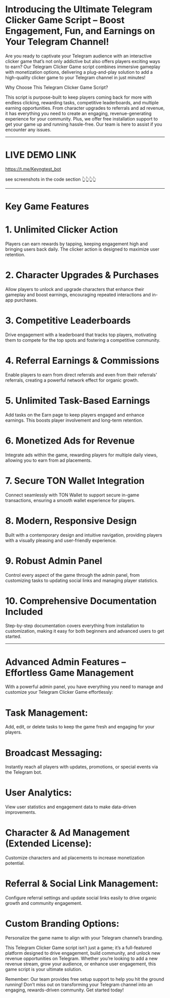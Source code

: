 # Introducing the Ultimate Telegram Clicker Game Script – Boost Engagement, Fun, and Earnings on Your Telegram Channel!

Are you ready to captivate your Telegram audience with an interactive clicker game that’s not only addictive but also offers players exciting ways to earn? Our Telegram Clicker Game script combines immersive gameplay with monetization options, delivering a plug-and-play solution to add a high-quality clicker game to your Telegram channel in just minutes!

Why Choose This Telegram Clicker Game Script?

This script is purpose-built to keep players coming back for more with endless clicking, rewarding tasks, competitive leaderboards, and multiple earning opportunities. From character upgrades to referrals and ad revenue, it has everything you need to create an engaging, revenue-generating experience for your community. Plus, we offer free installation support to get your game up and running hassle-free. Our team is here to assist if you encounter any issues.


------------------

# LIVE DEMO LINK 

https://t.me/Keyngtest_bot


see screenshots in the code section 👆👆👆👆


------------------

# Key Game Features

# 1. Unlimited Clicker Action
Players can earn rewards by tapping, keeping engagement high and bringing users back daily. The clicker action is designed to maximize user retention.


# 2. Character Upgrades & Purchases
Allow players to unlock and upgrade characters that enhance their gameplay and boost earnings, encouraging repeated interactions and in-app purchases.


# 3. Competitive Leaderboards
Drive engagement with a leaderboard that tracks top players, motivating them to compete for the top spots and fostering a competitive community.


# 4. Referral Earnings & Commissions
Enable players to earn from direct referrals and even from their referrals' referrals, creating a powerful network effect for organic growth.


# 5. Unlimited Task-Based Earnings
Add tasks on the Earn page to keep players engaged and enhance earnings. This boosts player involvement and long-term retention.


# 6. Monetized Ads for Revenue
Integrate ads within the game, rewarding players for multiple daily views, allowing you to earn from ad placements.


# 7. Secure TON Wallet Integration
Connect seamlessly with TON Wallet to support secure in-game transactions, ensuring a smooth wallet experience for players.


# 8. Modern, Responsive Design
Built with a contemporary design and intuitive navigation, providing players with a visually pleasing and user-friendly experience.


# 9. Robust Admin Panel
Control every aspect of the game through the admin panel, from customizing tasks to updating social links and managing player statistics.


# 10. Comprehensive Documentation Included
Step-by-step documentation covers everything from installation to customization, making it easy for both beginners and advanced users to get started.


----------------

# Advanced Admin Features – Effortless Game Management

With a powerful admin panel, you have everything you need to manage and customize your Telegram Clicker Game effortlessly:

# Task Management: 
Add, edit, or delete tasks to keep the game fresh and engaging for your players.

# Broadcast Messaging: 
Instantly reach all players with updates, promotions, or special events via the Telegram bot.

# User Analytics: 
View user statistics and engagement data to make data-driven improvements.

# Character & Ad Management (Extended License): 
Customize characters and ad placements to increase monetization potential.

# Referral & Social Link Management: 
Configure referral settings and update social links easily to drive organic growth and community engagement.

# Custom Branding Options: 
Personalize the game name to align with your Telegram channel’s branding.


This Telegram Clicker Game script isn’t just a game; it’s a full-featured platform designed to drive engagement, build community, and unlock new revenue opportunities on Telegram. Whether you’re looking to add a new revenue stream, grow your audience, or enhance user engagement, this game script is your ultimate solution.

Remember: Our team provides free setup support to help you hit the ground running! Don’t miss out on transforming your Telegram channel into an engaging, rewards-driven community. Get started today!


